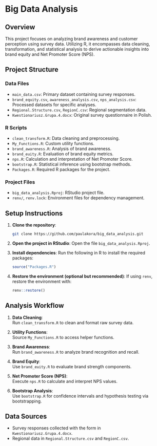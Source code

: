 # Big Data Analysis

## Overview

This project focuses on analyzing brand awareness and customer perception using survey data. Utilizing R, it encompasses data cleaning, transformation, and statistical analysis to derive actionable insights into brand equity and Net Promoter Score (NPS).

## Project Structure

### Data Files

- `main_data.csv`: Primary dataset containing survey responses.
- `brand_equity.csv`, `awareness_analysis.csv`, `nps_analysis.csv`: Processed datasets for specific analyses.
- `Regional.Structure.csv`, `RegionC.csv`: Regional segmentation data.
- `Kwestionariusz.Grupa.4.docx`: Original survey questionnaire in Polish.

### R Scripts

- `clean_transform.R`: Data cleaning and preprocessing.
- `My_Functions.R`: Custom utility functions.
- `brand_awareness.R`: Analysis of brand awareness.
- `brand_euity.R`: Evaluation of brand equity metrics.
- `nps.R`: Calculation and interpretation of Net Promoter Score.
- `bootstrap.R`: Statistical inference using bootstrap methods.
- `Packages.R`: Required R packages for the project.

### Project Files

- `big_data_analysis.Rproj`: RStudio project file.
- `renv/`, `renv.lock`: Environment files for dependency management.

## Setup Instructions

1. **Clone the repository**:

   ```bash
   git clone https://github.com/paulakora/big_data_analysis.git
   ```

2. **Open the project in RStudio**:
   Open the file `big_data_analysis.Rproj`.

3. **Install dependencies**:
   Run the following in R to install the required packages:

   ```r
   source("Packages.R")
   ```

4. **Restore the environment (optional but recommended)**:
   If using `renv`, restore the environment with:

   ```r
   renv::restore()
   ```

## Analysis Workflow

1. **Data Cleaning**:  
   Run `clean_transform.R` to clean and format raw survey data.

2. **Utility Functions**:  
   Source `My_Functions.R` to access helper functions.

3. **Brand Awareness**:  
   Run `brand_awareness.R` to analyze brand recognition and recall.

4. **Brand Equity**:  
   Use `brand_euity.R` to evaluate brand strength components.

5. **Net Promoter Score (NPS)**:  
   Execute `nps.R` to calculate and interpret NPS values.

6. **Bootstrap Analysis**:  
   Use `bootstrap.R` for confidence intervals and hypothesis testing via bootstrapping.

## Data Sources

- Survey responses collected with the form in `Kwestionariusz.Grupa.4.docx`.
- Regional data in `Regional.Structure.csv` and `RegionC.csv`.
